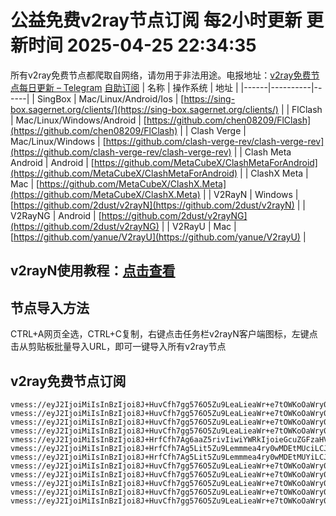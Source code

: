 # 公益免费v2ray节点订阅 每2小时更新 更新时间 2025-04-25 22:34:35
所有v2ray免费节点都爬取自网络，请勿用于非法用途。电报地址：[v2ray免费节点每日更新 – Telegram](https://t.me/just_do_chat) 
[自助订阅](https://share.colors.nyc.mn/)
| 名称 | 操作系统 | 地址 |
|------|----------|------|
| SingBox | Mac/Linux/Android/Ios | [https://sing-box.sagernet.org/clients/](https://sing-box.sagernet.org/clients/) |
| FlClash | Mac/Linux/Windows/Android | [https://github.com/chen08209/FlClash](https://github.com/chen08209/FlClash) |
| Clash Verge | Mac/Linux/Windows | [https://github.com/clash-verge-rev/clash-verge-rev](https://github.com/clash-verge-rev/clash-verge-rev) |
| Clash Meta Android | Android | [https://github.com/MetaCubeX/ClashMetaForAndroid](https://github.com/MetaCubeX/ClashMetaForAndroid) |
| ClashX Meta | Mac | [https://github.com/MetaCubeX/ClashX.Meta](https://github.com/MetaCubeX/ClashX.Meta) |
| V2RayN | Windows | [https://github.com/2dust/v2rayN](https://github.com/2dust/v2rayN) |
| V2RayNG | Android | [https://github.com/2dust/v2rayNG](https://github.com/2dust/v2rayNG) |
| V2RayU | Mac | [https://github.com/yanue/V2rayU](https://github.com/yanue/V2rayU) |
## v2rayN使用教程：[点击查看](https://blog.colors.nyc.mn/posts/how-to-use-v2rayn//)
## 节点导入方法
CTRL+A网页全选，CTRL+C复制，右键点击任务栏v2rayN客户端图标，左键点击从剪贴板批量导入URL，即可一键导入所有v2ray节点  
## v2ray免费节点订阅  
``` 
vmess://eyJ2IjoiMiIsInBzIjoi8J+HuvCfh7gg576O5Zu9LeaLieaWr+e7tOWKoOaWry0wMDEtMUIiLCJhZGQiOiI0NS4xNDcuMjAxLjIzMSIsInBvcnQiOiIyMDAxOSIsInR5cGUiOiJub25lIiwiaWQiOiIzYmVlMTk3My1mY2JhLTQyODMtOWYzNC1mY2Q1ZTlmODI0N2IiLCJhaWQiOiIwIiwibmV0Ijoid3MiLCJwYXRoIjoiLyIsImhvc3QiOiIiLCJ0bHMiOiIifQ==
vmess://eyJ2IjoiMiIsInBzIjoi8J+HuvCfh7gg576O5Zu9LeaLieaWr+e7tOWKoOaWry0wMDEtMUEiLCJhZGQiOiI0NS4xNDcuMjAxLjIzMSIsInBvcnQiOiIyMDAxOSIsInR5cGUiOiJub25lIiwiaWQiOiI4YzYwNTYwMC1mZTEwLTQ2ZGMtOTRjYS1hMTVjYTJlZTRjZDUiLCJhaWQiOiIwIiwibmV0Ijoid3MiLCJwYXRoIjoiLyIsImhvc3QiOiIiLCJ0bHMiOiIifQ==
vmess://eyJ2IjoiMiIsInBzIjoi8J+HuvCfh7gg576O5Zu9LeaLieaWr+e7tOWKoOaWry0wMDEtMUgiLCJhZGQiOiI0NS4xNDcuMjAxLjIzMSIsInBvcnQiOiIyMDAxOSIsInR5cGUiOiJub25lIiwiaWQiOiI0ZGYyMjk0ZC03Nzc3LTRhM2EtYTA2ZC1kMzQ5NzE5NWJhNTIiLCJhaWQiOiIwIiwibmV0Ijoid3MiLCJwYXRoIjoiLyIsImhvc3QiOiIiLCJ0bHMiOiIifQ==
vmess://eyJ2IjoiMiIsInBzIjoi8J+HuvCfh7gg576O5Zu9LeaLieaWr+e7tOWKoOaWry0wMDEtMUUiLCJhZGQiOiI0NS4xNDcuMjAxLjIzMSIsInBvcnQiOiIyMDAxOSIsInR5cGUiOiJub25lIiwiaWQiOiIzMzJlZmUxMC1hYzExLTQ3NTEtYTczYi03ODg4NDg2OGVkYzYiLCJhaWQiOiIwIiwibmV0Ijoid3MiLCJwYXRoIjoiLyIsImhvc3QiOiIiLCJ0bHMiOiIifQ==
vmess://eyJ2IjoiMiIsInBzIjoi8J+HrfCfh7Ag6aaZ5rivIiwiYWRkIjoieGcuZGFzaHVhaS5jeW91IiwicG9ydCI6IjE5OTAxIiwidHlwZSI6Im5vbmUiLCJpZCI6IjY3NTA2ZThjLWM5ZDgtNGQyYi1hZTUyLTdjOGZlNDQyNGJjZCIsImFpZCI6IjAiLCJuZXQiOiJ0Y3AiLCJwYXRoIjoiLyIsImhvc3QiOiJ4Zy5kYXNodWFpLmN5b3UiLCJ0bHMiOiIifQ==
vmess://eyJ2IjoiMiIsInBzIjoi8J+HrfCfh7Ag5Lit5Zu9Lemmmea4ry0wMDEtMUciLCJhZGQiOiIyMTIuMTkyLjEyLjE1NCIsInBvcnQiOiIyMzAyMyIsInR5cGUiOiJub25lIiwiaWQiOiI2NWEyZTIxMy1lMDljLTQ3MWItOGNlYS01YTNiNmMxOTAyZDgiLCJhaWQiOiIwIiwibmV0Ijoid3MiLCJwYXRoIjoiLyIsImhvc3QiOiIiLCJ0bHMiOiIifQ==
vmess://eyJ2IjoiMiIsInBzIjoi8J+HrfCfh7Ag5Lit5Zu9Lemmmea4ry0wMDEtMUYiLCJhZGQiOiIyMTIuMTkyLjEyLjE1NCIsInBvcnQiOiIyMzAyMyIsInR5cGUiOiJub25lIiwiaWQiOiIwMTJlYjM0NS1mMGEyLTQ3NTktOGQ1NS1hYTMzYWM0Yjk5ZGMiLCJhaWQiOiIwIiwibmV0Ijoid3MiLCJwYXRoIjoiLyIsImhvc3QiOiIiLCJ0bHMiOiIifQ==
vmess://eyJ2IjoiMiIsInBzIjoi8J+HuvCfh7gg576O5Zu9LeaLieaWr+e7tOWKoOaWry0wMDEtMUMiLCJhZGQiOiI0NS4xNDcuMjAxLjIzMSIsInBvcnQiOiIyMDAxOSIsInR5cGUiOiJub25lIiwiaWQiOiI2YzI4YjY0NC03MGMzLTQ4YWMtYTJjYy0xMzkyOTNiY2RiOGEiLCJhaWQiOiIwIiwibmV0Ijoid3MiLCJwYXRoIjoiLyIsImhvc3QiOiIiLCJ0bHMiOiIifQ==
vmess://eyJ2IjoiMiIsInBzIjoi8J+HuvCfh7gg576O5Zu9LeaLieaWr+e7tOWKoOaWry0wMDEtMUoiLCJhZGQiOiI0NS4xNDcuMjAxLjIzMSIsInBvcnQiOiIyMDAxOSIsInR5cGUiOiJub25lIiwiaWQiOiJiMzQxMWY0Mi1lYjVjLTRlNTYtYTBjOC0yZjQxOWExYzk2NTkiLCJhaWQiOiIwIiwibmV0Ijoid3MiLCJwYXRoIjoiLyIsImhvc3QiOiIiLCJ0bHMiOiIifQ==
vmess://eyJ2IjoiMiIsInBzIjoi8J+HuvCfh7gg576O5Zu9LeaLieaWr+e7tOWKoOaWry0wMDEtMUwiLCJhZGQiOiI0NS4xNDcuMjAxLjIzMSIsInBvcnQiOiIyMDAxOSIsInR5cGUiOiJub25lIiwiaWQiOiIzODM5ZjhiOC1mNTg3LTQ1ODktYTE5YS03MjMwNzhkYTA0MjAiLCJhaWQiOiIwIiwibmV0Ijoid3MiLCJwYXRoIjoiLyIsImhvc3QiOiIiLCJ0bHMiOiIifQ==
vmess://eyJ2IjoiMiIsInBzIjoi8J+HuvCfh7gg576O5Zu9LeaLieaWr+e7tOWKoOaWry0wMDEtMUsiLCJhZGQiOiI0NS4xNDcuMjAxLjIzMSIsInBvcnQiOiIyMDAxOSIsInR5cGUiOiJub25lIiwiaWQiOiIzZTlkNWNiNC0wYWViLTQxMjgtYjc5My00OWM2NTIzY2Q2ODYiLCJhaWQiOiIwIiwibmV0Ijoid3MiLCJwYXRoIjoiLyIsImhvc3QiOiIiLCJ0bHMiOiIifQ==
vmess://eyJ2IjoiMiIsInBzIjoi8J+HuvCfh7gg576O5Zu9LeaLieaWr+e7tOWKoOaWry0wMDEtMUciLCJhZGQiOiI0NS4xNDcuMjAxLjIzMSIsInBvcnQiOiIyMDAxOSIsInR5cGUiOiJub25lIiwiaWQiOiI2NWEyZTIxMy1lMDljLTQ3MWItOGNlYS01YTNiNmMxOTAyZDgiLCJhaWQiOiIwIiwibmV0Ijoid3MiLCJwYXRoIjoiLyIsImhvc3QiOiIiLCJ0bHMiOiIifQ==
```

